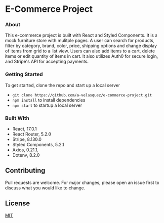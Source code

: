 # E-Commerce Project

### About

This e-commerce project is built with React and Styled Components. It is a mock
furniture store with mulitple pages. A user can search for products, filter by
category, brand, color, price, shipping options and change display of items from
grid to a list view. Users can also add items to a cart, delete items or edit
quantity of items in cart. It also utilizes Auth0 for secure login, and Stripe's
API for accepting payments.

### Getting Started

To get started, clone the repo and start up a local server

- `git clone https://github.com/a-velasquez/e-commerce-project.git`
- `npm install` to install dependencies
- `npm start` to startup a local server

### Built With

- React, 17.0.1
- React Router, 5.2.0
- Stripe, 8.130.0
- Styled Components, 5.2.1
- Axios, 0.21.1,
- Dotenv, 8.2.0

## Contributing

Pull requests are welcome. For major changes, please open an issue first to
discuss what you would like to change.

## License

[MIT](https://choosealicense.com/licenses/mit/)
